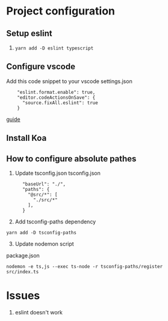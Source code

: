 # Project configuration
## Setup eslint
1. ```yarn add -D eslint typescript```
## Configure vscode 
Add this code snippet to your vscode settings.json
```
    "eslint.format.enable": true,
    "editor.codeActionsOnSave": {
      "source.fixAll.eslint": true
    }
```
[guide](https://daveceddia.com/vscode-use-eslintrc/#:~:text=Configure%20VSCode%20Settings%20to%20use%20ESLint%20for%20Formatting&text=Click%20that%20tiny%20icon%20in,paper%20with%20a%20little%20arrow.&text=The%20first%20one%20turns%20on,it%2C%20we're%20done.)

## Install Koa

## How to configure absolute pathes

1. Update tsconfig.json
tsconfig.json
```
      "baseUrl": "./",
      "paths": {
        "@src/*": [
          "./src/*"
        ],
      }
```
2. Add tsconfig-paths dependency
```
yarn add -D tsconfig-paths
```

3. Update nodemon script

package.json
```
nodemon -e ts,js --exec ts-node -r tsconfig-paths/register src/index.ts
```
# Issues
1. eslint doesn't work